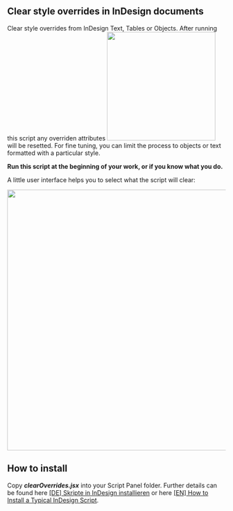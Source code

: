 ## Clear style overrides in InDesign documents
Clear style overrides from InDesign Text, Tables or Objects. After running this script any overriden attributes  <img src="https://github.com/grefel/clearOverrides/blob/master/docs/override.png" width="250px" />  will be resetted. For fine tuning, you can limit the process to objects or text formatted with a particular style.

**Run this script at the beginning of your work, or if you know what you do.**

A little user interface helps you to select what the script will clear:

<img src="https://github.com/grefel/clearOverrides/blob/master/docs/GUI.png" width="600px"/>


## How to install
Copy ***clearOverrides.jsx*** into your Script Panel folder. Further details can be found here [[DE] Skripte in InDesign installieren](http://www.publishingx.de/skripte-installieren/) or here [[EN] How to Install a Typical InDesign Script](http://www.danrodney.com/scripts/directions-installingscripts.html).